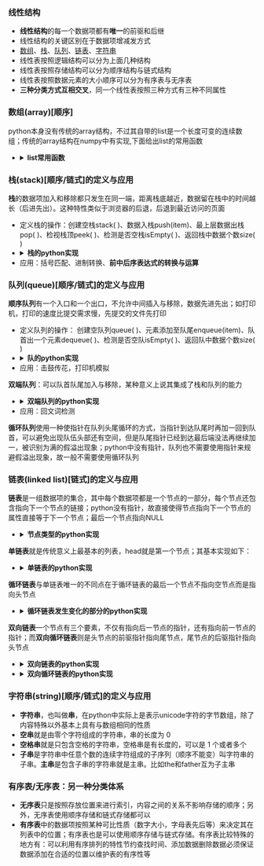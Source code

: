 ### 线性结构
* **线性结构**的每一个数据项都有**唯一**的前驱和后继
* 线性结构的关键区别在于数据项增减发方式
* [数组](#数组array顺序)、[栈](#栈stack顺序链式的定义与应用)、[队列](#队列queue顺序链式的定义与应用)、[链表](#链表linked-list链式的定义与应用)、[字符串](#字符串string顺序链式的定义与应用)
* 线性表按照逻辑结构可以分为上面几种结构
* 线性表按照存储结构可以分为顺序结构与链式结构
* 线性表按照数据元素的大小顺序可以分为有序表与无序表
* **三种分类方式互相交叉**，同一个线性表按照三种方式有三种不同属性

### 数组(array)[顺序]

python本身没有传统的array结构，不过其自带的list是一个长度可变的连续数组；传统的array结构在numpy中有实现,下面给出list的常用函数
*   <details><summary><b>list常用函数</b></summary>
    <pre><code>
    cmp(list1, list2)#比较两个列表的元素
    len(list)#列表元素个数
    max(list)#返回列表元素最大值
    min(list)#返回列表元素最小值
    list(seq)#将元组转换为列表
    list.append(obj)#在列表末尾添加新的对象
    list.count(obj)#统计某个元素在列表中出现的次数
    list.extend(seq)#在列表末尾一次性追加另一个序列中的多个值（用新列表扩展原来的列表）
    list.index(obj)#从列表中找出某个值第一个匹配项的索引位置
    list.insert(index, obj)#将对象插入列表
    list.pop([index=-1])#移除列表中的一个元素（默认最后一个元素），并且返回该元素的值
    list.remove(obj)#移除列表中某个值的第一个匹配项
    list.reverse()#反向列表中元素
    list.sort(cmp=None, key=None, reverse=False)#对原列表进行排序</code></pre></details>


### 栈(stack)[顺序/链式]的定义与应用

**栈**的数据项加入和移除都只发生在同一端，距离栈底越近，数据留在栈中的时间越长（后进先出）。这种特性类似于浏览器的后退，后退到最近访问的页面
* 定义栈的操作：创建空栈stack( )、数据入栈push(item)、最上层数据出栈pop( )、检视栈顶peek( )、检测是否空栈isEmpty( )、返回栈中数据个数size( )
*   <details><summary><b>栈的python实现</b></summary>
    <pre><code>
    class Stack: 
        def __init__(self): 
            self.items = []  
        def isEmpty(self): 
            return self.items == []  
        def push(self, item): 
            self.items.append(item)  
        def pop(self): 
            return self.items.pop()  
        def peek(self): 
            return self.items[len(self.items)-1]   
        def size(self): 
            return len(self.items)</code></pre></details>
* 应用：括号匹配、进制转换、**前中后序表达式的转换与运算**

### 队列(queue)[顺序/链式]的定义与应用

**顺序队列**有一个入口和一个出口，不允许中间插入与移除，数据先进先出；如打印机，打印的速度比提交需求慢，先提交的文件先打印
* 定义队列的操作： 创建空队列queue( )、元素添加至队尾enqueue(item)、队首出一个元素dequeue( )、检测是否空队isEmpty( )、返回队中数据个数size( )
*   <details><summary><b>队的python实现</b></summary>
    <pre><code>
    class Queue: 
        def __init__(self): 
            self.items = []   
        def isEmpty(self): 
            return self.items == [] 
        def enqueue(self, item): 
            self.items.insert(0, item) 
        def dequeue(self): 
            return self.items.pop() 
        def size(self): 
            return len(self.items)</code></pre></details>
* 应用：击鼓传花，打印机模拟

**双端队列**：可以队首队尾加入与移除，某种意义上说其集成了栈和队列的能力
*   <details><summary><b>双端队列的python实现</b></summary>
    <pre><code>
    class Deque: 
        def __init__(self): 
            self.items = [] 
        def isEmpty(self): 
            return self.items == [] 
        def addFront(self, item): 
            self.items.append(item) 
        def addRear(self, item): 
            self.items.insert(0, item) 
        def removeFront(self): 
            return self.items.pop() 
        def removeRear(self): 
            return self.items.pop(0) 
        def size(self): 
            return len(self.items)</code></pre></details>
* 应用：回文词检测

**循环队列**使用一种使指针在队列头尾循环的方式，当指针到达队尾时再加一回到队首，可以避免出现队伍头部还有空间，但是队尾指针已经到达最后端没法再继续加一，被识别为满的假溢出现象；python中没有指针，队列也不需要使用指针来规避假溢出现象，故一般不需要使用循环队列

### 链表(linked list)[链式]的定义与应用

**链表**是一组数据项的集合，其中每个数据项都是一个节点的一部分，每个节点还包含指向下一个节点的链接；python没有指针，故直接使得节点指向下一个节点的属性直接等于下一个节点；最后一个节点指向NULL
*   <details><summary><b>节点类型的python实现</b></summary>
    <pre><code>
    class Node():                 
        def __init__ (self, value = None, next = None):
            self.value = value
            self.next = next
    node1 = Node(1)
    node2 = Node(2)
    node1.next = node2</code></pre></details>
**单链表**就是传统意义上最基本的列表，head就是第一个节点；其基本实现如下：
*   <details><summary><b>单链表的python实现</b></summary>
    <pre><code>
    class SingleLinkList(object):
        def __init__(self):
            self._head = None
        def is_empty(self):
            return self._head is None
        def length(self):
            count = 0
            current = self._head
            while current is not None:
                count = count + 1
                current = current.next
            return count
        # 遍历链表
        def items(self):
            current = self._head
            while current is not None:
                #yield可以先简单理解为不会跳出的return
                yield current.value
                current = current.next
        # 更直观的遍历列表
        def travel(self):
            p = self._head
            while p:
                print(p.item, end=" ")
                p = p._next
        def insert_head(self, value):# 头部添加元素
            new_node = Node(value)
            new_node.next = self._head
            self._head = new_node
        def append(self, value):# 尾部添加元素
            new_node = Node(value)
            if self.is_empty():
                self._head = new_node
            else:
                current = self._head
                while current.next is not None:
                    current = current.next
                current.next = new_node
        def insert_index(self, index, value):
            if index <= 0:
                self.insert_head(value)
            elif index > (self.length()-1):
                self.append(value)
            else:
                new_node = Node(value)
                current = self._head
                for _ in range(index-1):
                    current = current.next
                new_node.next = current.next
                current.next = new_node
        # 按值删除节点
        def remove(self, value):
            current = self._head
            pre = None
            while current is not None:
                # 不是第一个节点的话pre被更新
                if current.value == value:
                    # 仅第一个节点有效
                    if not pre:
                        self._head = current.next
                    else:
                        pre.next = current.next
                    return True
                else:
                    pre = current
                    current = current.next
        # 查找元素是否存在
        def exixt_value(self, item):
            p = self._head
            while p:
                if p.item == item:
                    return True
                else:
                    p = p._next
            return False
    </code></pre></details>
**循环链表**与单链表唯一的不同点在于循环链表的最后一个节点不指向空节点而是指向头节点
*   <details><summary><b>循环链表发生变化的部分的python实现</b></summary>
    <pre><code>
    def length(self):
        if self.is_empty():
            return 0
        count = 1
        current = self._head
        while current.next != self._head:
            count += 1
            current = current.next
        return count
    # 遍历链表
    def travel(self):
        p = self._head
        while p != self._head:
            print(p.item, end=" ")
            p = p._next
    # 向链表头部添加元素
    def insert_head(self, value):
        new_node = Node(value)
        if self._head is not None:
            new_node.next = self._head
            current = self._head
            while current.next != self._head:
                current = current.next
            current.next = new_node
        else:
            self._head = new_node
            new_node.next = self._head
        self._head = new_node
    # 尾部添加元素
    def append(self, value):
        new_node = Node(value)
        if self._head is not None:
            current = self._head
            while current.next != self._head:
                current = current.next
            current.next = new_node
            new_node.next = self._head
        else:
            self._head = new_node
            new_node.next = self._head
    # 指定位置插入元素
    def insert(self, index, value):
        if index <= 0:  # 指定位置小于等于0，头部添加
            self.insert_head(value)
        elif index > self.length()-1:
            self.append(value)
        else:
            new_node = Node(value)
            current = self._head
            for _ in range(index-1):
                current = current.next
            new_node.next = current.next
            current.next = new_node
    # 删除节点
    def remove(self, value):
        # 若链表为空
        if self.is_empty():
            return
        current = self._head
        pre = Node
        # 如果第一个元素为需要删除的元素
        if current.value == value:
            # 如果链表不止一个元素
            if current.next != self._head:
                while current.next != self._head:
                    current = current.next
                current.next = self._head.next
                self._head = self._head.next
            # 如果只有一个元素
            else:
                self._head = None
        # 如果删除的是链表中间的元素
        else:
            pre = self._head
            while current.next != self._head:
                if current.value == value:
                    pre.next = current.next
                    return True
                else:
                    pre = current
                    current = current.next
        # 如果删除的为结尾的元素
        if current.value == value:
            pre.next = self._head
            return True</code></pre>
    </details>
**双向链表**一个节点有三个要素，不仅有指向后一节点的指针，还有指向前一节点的指针；而**双向循环链表**则是头节点的前驱指针指向尾节点，尾节点的后驱指针指向头节点
*   <details><summary><b>双向链表的python实现</b></summary>
    <pre><code>
    # 定义节点
    class Node():
        # 初始化
        def __init__(self, value):
            self.value = value
            self.next = None
            self.pre = None
    # 定义链表(单向链表)
    class BilateralLinkList():
        # 初始化
        def __init__(self):
            self._head = None
        # 判断链表是否为空
        def is_empty(self):
            return self._head is None
        # 链表长度
        def length(self):
            count = 0
            current = self._head
            while current is not None:
                count = count + 1
                current = current.next
            return count
        # 遍历链表
        def items(self):
            current = self._head
            while current is not None:
                yield current.value
                current = current.next
        # 向链表头部添加元素
        def insert_head(self, value):
            new_node = Node(value)
            # 链表为空时
            if self._head is None:
                # 头部结点指针修改为新结点
                self._head = new_node
            else:
                # 新节点指向原来的头部节点
                new_node.next = self._head
                # 原来头部节点pre指向新节点
                self._head.pre = new_node
                # head指向新节点
                self._head = new_node
        # 尾部添加元素
        def append(self, value):
            new_node = Node(value)
            if self._head is None:
                # 头部结点指针修改为新结点
                self._head = new_node
            else:
                current = self._head
                while current.next is not None:
                    current = current.next
                current.next = new_node
                new_node.pre = current
        # 指定位置插入元素
        def insert(self, index, value):
            if index <= 0:  # 指定位置小于等于0，头部添加
                self.insert_head(value)
            elif index > self.length()-1:
                self.append(value)
            else:
                current = self._head
                new_node = Node(value)
                for _ in range(index-1):
                    current = current.next
                # 新节点的前一个节点指向当前节点的上一个节点
                new_node.pre = current.pre
                # 新节点的下一个节点指向当前节点
                new_node.next = current
                # 当前节点的上一个节点指向新节点
                current.pre.next = new_node
                # 当前结点的向上指针指向新结点
                current.pre = new_node
        # 删除节点
        def remove(self, value):
            if self.is_empty():
                return
            current = self._head
            # 删除的元素为第一个元素
            if current.value == value:
                # 链表中只有一个元素
                if current.next is None:
                    self._head = None
                    return True
                else:
                    self._head = current.next
                    current.next.pre = None
                    return True
            while current.next is not None:
                if current.value == value:
                    current.pre.next = current.next
                    current.next.pre = current.pre
                    return True
                current = current.next
            # 删除元素在最后一个
            if current.value == value:
                current.pre.next = None
                return True
        # 查找元素是否存在
        def find(self, value):
            return value in self.items()
    </code></pre></details>
*   <details><summary><b>双向循环链表的python实现</b></summary>
    <pre><code>
    class Node(object):
        # 节点类
        def __init__(self,item):
            self.item = item  # 记录数据
            self.next = None  # 记录下一个节点
            self.pre =  None  # 记录前面节点
    class DoubleCycLinkList(object):
        # 双链表类
        def __init__(self):
            # 所有操作都是从头开始,需要记录头结点
            self.__head = None
        def is_empty(self):
            """链表是否为空"""
            return self.__head is None
        def length(self):
            """链表长度"""
            if self.is_empty():
                return 0
                # 定义计数器，遍历链表
            count = 1
            cur = self.__head
            while cur.next is not self.__head:
                count += 1
                cur = cur.next
            return count
        def travel(self):
            """遍历整个链表"""
            if self.is_empty():
                return
                # 定义游标，从头向尾移动
            cur = self.__head
            while cur.next is not self.__head:
                print(cur.item, end=" ")
                # 让游标往后移动
                cur = cur.next
            # while循环会漏掉尾节点
            print(cur.item)
        def add(self,item):
            """链表头部添加元素"""
            # 创建新的节点
            node = Node(item)
            if self.is_empty():
                self.__head = node
                node.next = node
                return
            # 遍历找到尾节点
            cur = self.__head
            while cur.next is not self.__head:
                cur = cur.next
            # while 循环结束，cur指向尾节点
            # 新节点的next指向原来的头节点
            node.next = self.__head
            # 原来的头结点指向新节点
            self.__head = node
            # 让尾节点指向新的头
            cur.next = self.__head
            # 新的头结点指向尾节点
            self.__head.pre = cur
        def append(self,item):
            """"链表尾部添加元素"""
            # 判断链表是否为空
            if self.is_empty():
                self.add(item)
                return
            # 第一步,找尾节点
            cur = self.__head
            while cur.next is not self.__head:
                # 首节点的pre是尾节点
                cur = cur.next
            # while 循环结束,cur指向尾节点
            # 第二步,尾节点指向新节点
            node = Node(item)
            # 尾节点指向新的节点
            cur.next = node
            # 新的节点的pre指向原尾节点
            node.pre = cur
            # 新节点指向头节点
            node.next = self.__head
            # 头结点的pre指向新节点
            self.__head.pre = node
        def insert(self,pos, item):
            """指定位置添加元素"""
            if pos <=  0:
                self.add(item)
            elif pos >= self.length():
                self.append(item)
            else:
                # 1 定义下标,与游标同步变化
                index = 0
                cur = self.__head
                while index < (pos - 1):
                    index += 1
                    cur = cur.next
                # 循环结束后,cur指向pos前置节点-
                node = Node(item)
                # 2、让新节点的next指向pos位置的节点
                node.next = cur.next
                # 让pos位置的节点的pre指向新节点
                cur.next.pre = node
                # 3、让pos位置的前置节点指向新节点
                cur.next = node
                # 让新节点的pre指向pos的前置节点
                node.pre = cur
        def remove(self,item):
            """删除节点"""
            if self.is_empty():
                return
                # 定义pre记录当前节点的前置节点
            pre = None
            cur = self.__head
            while cur.next is not self.__head:
                if cur.item == item:
                    # 删除当前节点
                    # 如果pre为空，删掉的是头 需要让尾节点指向新的头
                    if pre is None:
                        # 找到尾节点
                        temp = self.__head
                        while temp.next is not self.__head:
                            temp = temp.next
                        # while循环结束，temp指向尾节点
                        # 头结点指向当前的下一个节点
                        self.__head = cur.next
                        # 当前的下一个节点指向头结点
                        cur.next.pre = self.__head
                        # 让尾节点指向新的头
                        temp.next = self.__head
                        # 新的头接点指向尾节点
                        self.__head.pre = temp
                    else:
                        # 删除中间节点
                        # 上一个节点的next指向当前的的next即下一个节点
                        pre.next = cur.next
                        cur.next.pre = cur.pre
                    return
                # pre 一直记录cur的前置节点
                pre = cur
                cur = cur.next
            # while循环处理不了尾节点，单独处理尾节点
            if cur.item == item:
                # 如果pre为空，证明当前只有一个节点，而且要删除这个节点
                if pre is None:
                    self.__head = None
                else:
                    # 让尾节点的前置节点指向头
                    pre.next = self.__head
                    self.__head.pre = cur.pre
        def search(self,item):
            """查找节点是否存在"""
            if self.is_empty():
                return False
            cur = self.__head
            while cur.next is not self.__head:
                if cur.item == item:
                    return True
                cur = cur.next
            # 单独处理尾节点
            if cur.item == item:
                return True
            return False
    </code></pre></details>
### 字符串(string)[顺序/链式]的定义与应用

* **字符串**，也叫做**串**，在python中实际上是表示unicode字符的字节数组，除了内容特殊以外基本上具有与数组相同的性质
* **空串**就是由零个字符组成的字符串，串的长度为 0
* **空格串**就是只包含空格的字符串，空格串是有长度的，可以是 1 个或者多个
* **子串**是字符串中任意个数的连续字符组成的子序列（顺序不能变）叫字符串的子串。**主串**是包含子串的字符串就是主串。比如the和father互为子主串
### 有序表/无序表：另一种分类体系
* **无序表**只是按照存放位置来进行索引，内容之间的关系不影响存储的顺序；另外，无序表使用顺序存储和链式存储都可以
* **有序表**中的数据项按照某种可比性质（数字大小，字母表先后等）来决定其在列表中的位置；有序表也是可以使用顺序存储与链式存储。有序表比较特殊的地方有：可以利用有序排列的特性节约查找时间、添加数据删除数据必须保证数据添加在合适的位置以维护表的有序性等